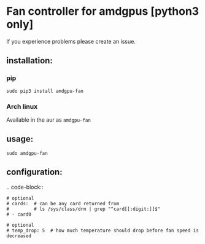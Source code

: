 # Fan controller for amdgpus [python3 only]

If you experience problems please create an issue.

## installation:
### pip
`sudo pip3 install amdgpu-fan`

### Arch linux
Available in the aur as `amdgpu-fan`

## usage:
`sudo amdgpu-fan`

## configuration:

.. code-block::

    # optional
    # cards:  # can be any card returned from
    #         # ls /sys/class/drm | grep "^card[[:digit:]]$"
    # - card0

    # optional
    # temp_drop: 5  # how much temperature should drop before fan speed is decreased
